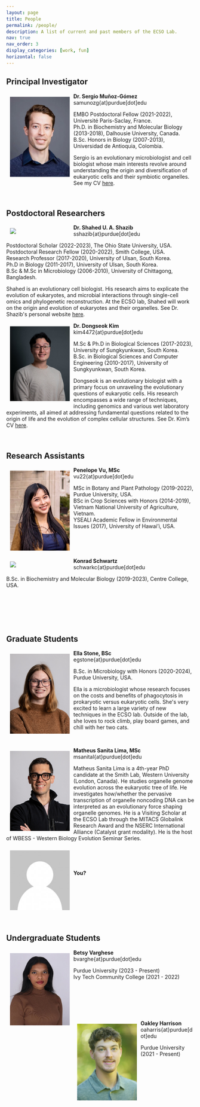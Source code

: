 ```yaml
---
layout: page
title: People
permalink: /people/
description: A list of current and past members of the ECSO Lab.
nav: true
nav_order: 3
display_categories: [work, fun]
horizontal: false
---
```


## Principal Investigator

<img align="left" style="float: left; padding: 10px 10px 10px 10px;" src="/assets/img/profile_pic.jpg" width="160">

**Dr. Sergio Muñoz-Gómez**  
samunozg{at}purdue[dot]edu

EMBO Postdoctoral Fellow (2021-2022), Université Paris-Saclay, France.  
Ph.D. in Biochemistry and Molecular Biology (2013-2018), Dalhousie University, Canada.  
B.Sc. Honors in Biology (2007-2013), Universidad de Antioquia, Colombia.

Sergio is an evolutionary microbiologist and cell biologist whose main interests revolve around understanding the origin and diversification of eukaryotic cells and their symbiotic organelles. See my CV [here](https://ecsolab.com/cv/).

<p>&nbsp;</p>

## Postdoctoral Researchers

<img align="left" style="float: left; padding: 10px 10px 10px 10px;" src="/assets/img/shahed_pic_new.jpg" width="160">

**Dr. Shahed U. A. Shazib**  
sshazib{at}purdue[dot]edu

Postdoctoral Scholar (2022-2023), The Ohio State University, USA.  
Postdoctoral Research Fellow (2020-2022), Smith College, USA.  
Research Professor (2017-2020), University of Ulsan, South Korea.  
Ph.D in Biology (2011-2017), University of Ulsan, South Korea.  
B.Sc & M.Sc in Microbiology (2006-2010), University of Chittagong, Bangladesh.

Shahed is an evolutionary cell biologist. His research aims to explicate the evolution of eukaryotes, and microbial interactions through single-cell omics and phylogenetic reconstruction. At the ECSO lab, Shahed will work on the origin and evolution of eukaryotes and their organelles. See Dr. Shazib's personal website [here](https://sites.google.com/site/shaheduddinahmedshazib).

<img align="left" style="float: left; padding: 10px 10px 10px 10px;" src="/assets/img/dongseok_pic_new.jpg" width="160">

**Dr. Dongseok Kim**  
kim4472{at}purdue[dot]edu

M.Sc & Ph.D in Biological Sciences (2017-2023), University of Sungkyunkwan, South Korea.  
B.Sc. in Biological Sciences and Computer Engineering (2010-2017), University of Sungkyunkwan, South Korea.

Dongseok is an evolutionary biologist with a primary focus on unraveling the evolutionary questions of eukaryotic cells. His research encompasses a wide range of techniques, including genomics and various wet laboratory experiments, all aimed at addressing fundamental questions related to the origin of life and the evolution of complex cellular structures. See Dr. Kim’s CV [here](https://ecsolab.com/assets/pdf/cv_dongseokkim_2023-09-01.pdf).

<p>&nbsp;</p>

## Research Assistants

<img align="left" style="float: left; padding: 10px 10px 10px 10px;" src="/assets/img/penelope_2.jpg" width="160">

**Penelope Vu, MSc**  
vu22{at}purdue[dot]edu

MSc in Botany and Plant Pathology (2019-2022), Purdue University, USA.  
BSc in Crop Sciences with Honors (2014-2019), Vietnam National University of Agriculture, Vietnam.  
YSEALI Academic Fellow in Environmental Issues (2017), University of Hawai’i, USA.

<p>&nbsp;</p>
<p>&nbsp;</p>

<img align="left" style="float: left; padding: 10px 10px 10px 10px;" src="/assets/img/konrad_pic_new.jpg" width="160">

**Konrad Schwartz**  
schwarkc{at}purdue[dot]edu

B.Sc. in Biochemistry and Molecular Biology (2019-2023), Centre College, USA.

<p>&nbsp;</p>
<p>&nbsp;</p>
<p>&nbsp;</p>

## Graduate Students

<img align="left" style="float: left; padding: 10px 10px 10px 10px;" src="/assets/img/EllaStone.jpg" width="160">

**Ella Stone, BSc**  
egstone{at}purdue[dot]edu

B.Sc. in Microbiology with Honors (2020-2024), Purdue University, USA.

Ella is a microbiologist whose research focuses on the costs and benefits of phagocytosis in prokaryotic versus eukaryotic cells. She's very excited to learn a large variety of new techniques in the ECSO lab. Outside of the lab, she loves to rock climb, play board games, and chill with her two cats.

<p>&nbsp;</p>

<img align="left" style="float: left; padding: 10px 10px 10px 10px;" src="/assets/img/MatheusSanitaLima.jpg" width="160">

**Matheus Sanita Lima, MSc**  
msanital{at}purdue[dot]edu

Matheus Sanita Lima is a 4th-year PhD candidate at the Smith Lab, Western University (London, Canada). He studies organelle genome evolution across the eukaryotic tree of life. He investigates how/whether the pervasive transcription of organelle noncoding DNA can be interpreted as an evolutionary force shaping organelle genomes. He is a Visiting Scholar at the ECSO Lab through the MITACS Globalink Research Award and the NSERC International Alliance (Catalyst grant modality). He is the host of WBESS - Western Biology Evolution Seminar Series.

<img align="left" style="float: left; padding: 10px 10px 10px 10px;" src="/assets/img/generic_profile_pic.png" width="160">

<p>&nbsp;</p>
<p>&nbsp;</p>

**You?**

<p>&nbsp;</p>
<p>&nbsp;</p>
<p>&nbsp;</p>
<p>&nbsp;</p>

## Undergraduate Students

<img align="left" style="float: left; padding: 10px 10px 10px 10px;" src="/assets/img/Betsy_2.jpg" width="160">

**Betsy Varghese**  
bvarghe{at}purdue[dot]edu

Purdue University (2023 - Present)  
Ivy Tech Community College (2021 - 2022)

<p>&nbsp;</p>
<p>&nbsp;</p>
<p>&nbsp;</p>

<img align="left" style="float: left; padding: 10px 10px 10px 10px;" src="/assets/img/oakley_2.jpg" width="160">

**Oakley Harrison**  
oaharris{at}purdue[dot]edu

Purdue University (2021 - Present)

<p>&nbsp;</p>
<p>&nbsp;</p>
<p>&nbsp;</p>
